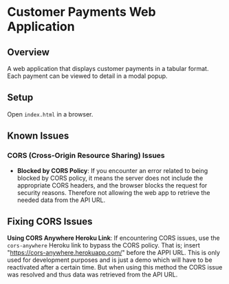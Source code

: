 # Customer Payments Web Application

## Overview
A web application that displays customer payments in a tabular format. Each payment can be viewed to detail in a modal popup.

## Setup
Open `index.html` in a browser.

## Known Issues
### CORS (Cross-Origin Resource Sharing) Issues
- **Blocked by CORS Policy**: If you encounter an error related to being blocked by CORS policy, it means the server does not include the appropriate CORS headers, and the browser blocks the request for security reasons. Therefore not allowing the web app to retrieve the needed data from the API URL.

## Fixing CORS Issues
**Using CORS Anywhere Heroku Link**: If encountering CORS issues, use the `cors-anywhere` Heroku link to bypass the CORS policy. That is; insert "https://cors-anywhere.herokuapp.com/" before the APPI URL. This is only used for development purposes and is just a demo which will have to be reactivated after a certain time. But when using this method the CORS issue was resolved and thus data was retrieved from the API URL.